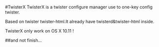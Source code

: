 #TwisterX
TwisterX is a twister configure manager use to one-key config twister.

Based on twister twister-html.It already have twisterd&twister-html inside.

TwisterX only work on OS X 10.11 !

##and
not finish...